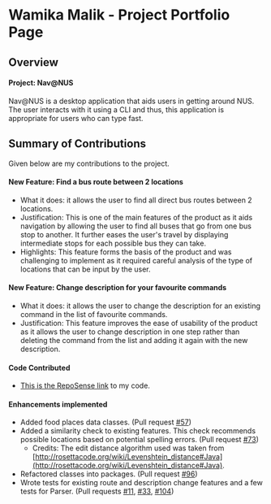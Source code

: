 # Wamika Malik - Project Portfolio Page

## Overview
#### Project: Nav@NUS
Nav@NUS is a desktop application that aids users in getting around NUS. The user interacts with it using a CLI and thus,
 this application is appropriate for users who can type fast.

## Summary of Contributions
Given below are my contributions to the project.

#### New Feature: Find a bus route between 2 locations 
* What it does: it allows the user to find all direct bus routes between 2 locations.
* Justification: This is one of the main features of the product as it aids navigation by allowing the user to find all 
buses that go from one bus stop to another. It further eases the user's travel by displaying intermediate stops for each
 possible bus they can take.
 * Highlights: This feature forms the basis of the product and was challenging to implement as it required
 careful analysis of the type of locations that can be input by the user.
 
#### New Feature: Change description for your favourite commands
 * What it does: it allows the user to change the description for an existing command in the list of favourite commands.
 * Justification: This feature improves the ease of usability of the product as it allows the user to change description
 in one step rather than deleting the command from the list and adding it again with the new description.

#### Code Contributed
* [This is the RepoSense link](https://nus-cs2113-ay2021s1.github.io/tp-dashboard/#breakdown=true&search=wamikamalik) to 
my code.

#### Enhancements implemented
* Added food places data classes. (Pull request [#57](https://github.com/AY2021S1-CS2113T-F14-3/tp/pull/57))
* Added a similarity check to existing features. This check recommends possible locations based on potential spelling 
errors. (Pull request [#73](https://github.com/AY2021S1-CS2113T-F14-3/tp/pull/73))
    + Credits: The edit distance algorithm used was taken from 
    [http://rosettacode.org/wiki/Levenshtein_distance#Java](http://rosettacode.org/wiki/Levenshtein_distance#Java).
* Refactored classes into packages. (Pull request [#96](https://github.com/AY2021S1-CS2113T-F14-3/tp/pull/96))
* Wrote tests for existing route and description change features and a few tests for Parser. (Pull requests 
[#11](https://github.com/AY2021S1-CS2113T-F14-3/tp/pull/11), 
[#33](https://github.com/AY2021S1-CS2113T-F14-3/tp/pull/33), 
[#104](https://github.com/AY2021S1-CS2113T-F14-3/tp/pull/104))    